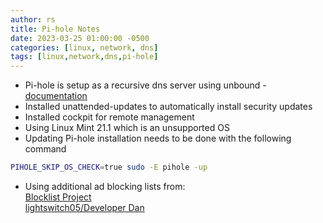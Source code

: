 ```yaml
---
author: rs
title: Pi-hole Notes
date: 2023-03-25 01:00:00 -0500 
categories: [linux, network, dns]
tags: [linux,network,dns,pi-hole] 
---
```



* Pi-hole is setup as a recursive dns server using unbound - [documentation](https://docs.pi-hole.net/guides/dns/unbound/)  
* Installed unattended-updates to automatically install security updates
* Installed cockpit for remote management
* Using Linux Mint 21.1 which is an unsupported OS
* Updating Pi-hole installation needs to be done with the following command

```bash
PIHOLE_SKIP_OS_CHECK=true sudo -E pihole -up
``` 
* Using additional ad blocking lists from:  
[Blocklist Project](https://github.com/blocklistproject/Lists)  
[lightswitch05/Developer Dan](https://github.com/lightswitch05/hosts)